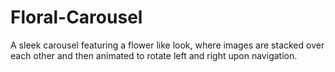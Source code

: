 # Floral-Carousel
A sleek carousel featuring a flower like look, where images are stacked over each other and then animated to rotate left and right upon navigation.
